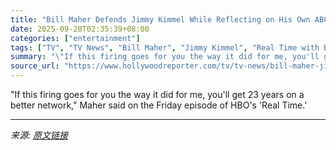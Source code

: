 ```yaml
---
title: "Bill Maher Defends Jimmy Kimmel While Reflecting on His Own ABC Late Night Controversy: “I Am With You, I Support You”"
date: 2025-09-20T02:35:39+08:00
categories: ["entertainment"]
tags: ["TV", "TV News", "Bill Maher", "Jimmy Kimmel", "Real Time with Bill Maher"]
summary: "\"If this firing goes for you the way it did for me, you'll get 23 years on a better network,\" Maher said on the Friday episode of HBO's 'Real Time.'"
source_url: "https://www.hollywoodreporter.com/tv/tv-news/bill-maher-jimmy-kimmel-politically-incorrect-suspension-1236376591/"
---
```


"If this firing goes for you the way it did for me, you'll get 23 years on a better network," Maher said on the Friday episode of HBO's 'Real Time.'

---

*来源: [原文链接](https://www.hollywoodreporter.com/tv/tv-news/bill-maher-jimmy-kimmel-politically-incorrect-suspension-1236376591/)*
